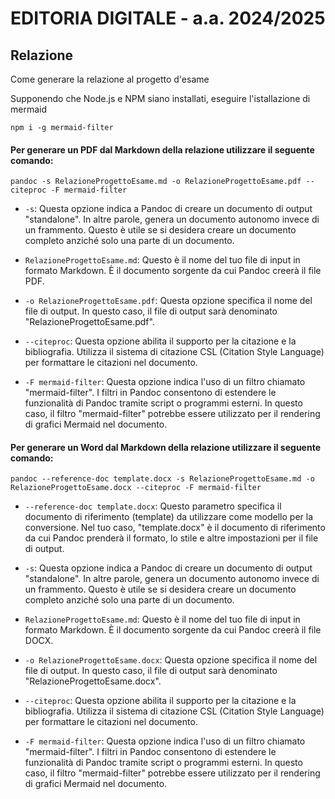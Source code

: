# EDITORIA DIGITALE - a.a. 2024/2025

## Relazione
Come generare la relazione al progetto d'esame

Supponendo che Node.js e NPM siano installati, eseguire l'istallazione di mermaid

``
npm i -g mermaid-filter
``

#### Per generare un PDF dal Markdown della relazione utilizzare il seguente comando:

``
pandoc -s RelazioneProgettoEsame.md -o RelazioneProgettoEsame.pdf --citeproc -F mermaid-filter
``

- `-s`: Questa opzione indica a Pandoc di creare un documento di output "standalone". In altre parole, genera un documento autonomo invece di un frammento. Questo è utile se si desidera creare un documento completo anziché solo una parte di un documento.

- `RelazioneProgettoEsame.md`: Questo è il nome del tuo file di input in formato Markdown. È il documento sorgente da cui Pandoc creerà il file PDF.

- `-o RelazioneProgettoEsame.pdf`: Questa opzione specifica il nome del file di output. In questo caso, il file di output sarà denominato "RelazioneProgettoEsame.pdf".

- `--citeproc`: Questa opzione abilita il supporto per la citazione e la bibliografia. Utilizza il sistema di citazione CSL (Citation Style Language) per formattare le citazioni nel documento.

- `-F mermaid-filter`: Questa opzione indica l'uso di un filtro chiamato "mermaid-filter". I filtri in Pandoc consentono di estendere le funzionalità di Pandoc tramite script o programmi esterni. In questo caso, il filtro "mermaid-filter" potrebbe essere utilizzato per il rendering di grafici Mermaid nel documento.


#### Per generare un Word dal Markdown della relazione utilizzare il seguente comando:

``
pandoc --reference-doc template.docx -s RelazioneProgettoEsame.md -o RelazioneProgettoEsame.docx --citeproc -F mermaid-filter
``

- `--reference-doc template.docx`: Questo parametro specifica il documento di riferimento (template) da utilizzare come modello per la conversione. Nel tuo caso, "template.docx" è il documento di riferimento da cui Pandoc prenderà il formato, lo stile e altre impostazioni per il file di output.

- `-s`: Questa opzione indica a Pandoc di creare un documento di output "standalone". In altre parole, genera un documento autonomo invece di un frammento. Questo è utile se si desidera creare un documento completo anziché solo una parte di un documento.

- `RelazioneProgettoEsame.md`: Questo è il nome del tuo file di input in formato Markdown. È il documento sorgente da cui Pandoc creerà il file DOCX.

- `-o RelazioneProgettoEsame.docx`: Questa opzione specifica il nome del file di output. In questo caso, il file di output sarà denominato "RelazioneProgettoEsame.docx".

- `--citeproc`: Questa opzione abilita il supporto per la citazione e la bibliografia. Utilizza il sistema di citazione CSL (Citation Style Language) per formattare le citazioni nel documento.

- `-F mermaid-filter`: Questa opzione indica l'uso di un filtro chiamato "mermaid-filter". I filtri in Pandoc consentono di estendere le funzionalità di Pandoc tramite script o programmi esterni. In questo caso, il filtro "mermaid-filter" potrebbe essere utilizzato per il rendering di grafici Mermaid nel documento.